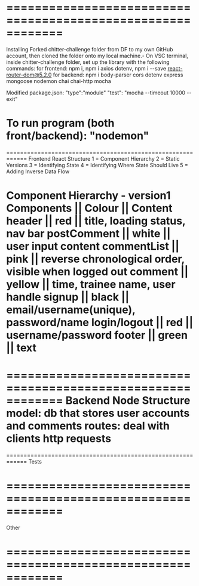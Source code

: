 ============================================================
============================================================
Installing
Forked chitter-challenge folder from DF to my own GitHub account, then cloned the folder onto my local machine.-
On VSC terminal, inside chitter-challenge folder, set up the library with the following commands:
for frontend: npm i, npm i axios dotenv, npm i --save react-router-dom@5.2.0
for backend: npm i body-parser cors dotenv express mongoose nodemon chai chai-http mocha

Modified package.json:
"type":"module"
"test": "mocha --timeout 10000 --exit"

To run program (both front/backend): "nodemon"
============================================================
============================================================
Frontend
React Structure
1 = Component Hierarchy
2 = Static Versions
3 = Identifying State
4 = Identifying Where State Should Live
5 = Adding Inverse Data Flow

Component Hierarchy - version1
Components   || Colour || Content
header       || red    || title, loading status, nav bar
postComment  || white  || user input content
commentList  || pink   || reverse chronological order, visible when logged out
comment      || yellow || time, trainee name, user handle
signup       || black  || email/username(unique), password/name
login/logout || red    || username/password
footer       || green  || text
============================================================
============================================================
Backend
Node Structure
model: db that stores user accounts and comments
routes: deal with clients http requests
============================================================
============================================================
Tests


============================================================
============================================================
Other

============================================================
============================================================